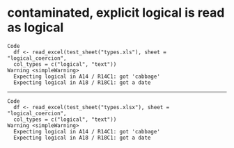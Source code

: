 # contaminated, explicit logical is read as logical

    Code
      df <- read_excel(test_sheet("types.xls"), sheet = "logical_coercion",
      col_types = c("logical", "text"))
    Warning <simpleWarning>
      Expecting logical in A14 / R14C1: got 'cabbage'
      Expecting logical in A18 / R18C1: got a date

---

    Code
      df <- read_excel(test_sheet("types.xlsx"), sheet = "logical_coercion",
      col_types = c("logical", "text"))
    Warning <simpleWarning>
      Expecting logical in A14 / R14C1: got 'cabbage'
      Expecting logical in A18 / R18C1: got a date

